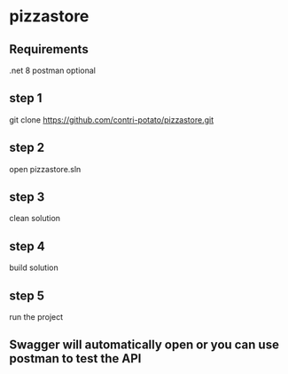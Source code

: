 # pizzastore

## Requirements
.net 8
postman optional

## step 1
git clone https://github.com/contri-potato/pizzastore.git

## step 2 
open pizzastore.sln

## step 3
clean solution

## step 4
build solution

## step 5 
run the project

## Swagger will automatically open or you can use postman to test the API
